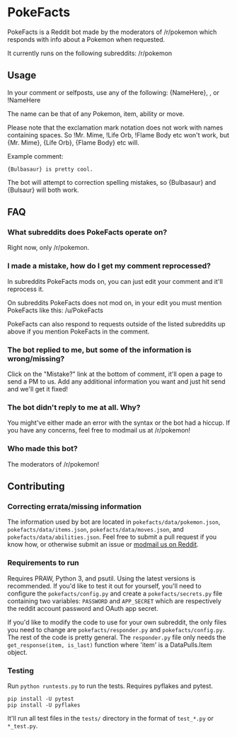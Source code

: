 # PokeFacts

PokeFacts is a Reddit bot made by the moderators of /r/pokemon
which responds with info about a Pokemon when requested.

It currently runs on the following subreddits: /r/pokemon

## Usage

In your comment or selfposts, use any of the following: 
{NameHere}, <NameHere>, or !NameHere

The name can be that of any Pokemon, item, ability or move.

Please note that the exclamation mark notation does not work
with names containing spaces. So !Mr. Mime, !Life Orb, !Flame Body
etc won't work, but {Mr. Mime}, {Life Orb}, {Flame Body} etc will.

Example comment:

    {Bulbasaur} is pretty cool.

The bot will attempt to correction spelling mistakes, so {Bulbasaur}
and {Bulsaur} will both work.

## FAQ

### What subreddits does PokeFacts operate on?

Right now, only /r/pokemon.

### I made a mistake, how do I get my comment reprocessed?

In subreddits PokeFacts mods on, you can just edit your comment and it'll
reprocess it.

On subreddits PokeFacts does not mod on, in your edit you must mention PokeFacts
like this: /u/PokeFacts

PokeFacts can also respond to requests outside of the listed subreddits up above
if you mention PokeFacts in the comment.

### The bot replied to me, but some of the information is wrong/missing?

Click on the "Mistake?" link at the bottom of comment, it'll open a page
to send a PM to us. Add any additional information you want and just hit
send and we'll get it fixed!

### The bot didn't reply to me at all. Why?

You might've either made an error with the syntax or the bot had a hiccup.
If you have any concerns, feel free to modmail us at /r/pokemon!

### Who made this bot?

The moderators of /r/pokemon!

## Contributing

### Correcting errata/missing information

The information used by bot are located in `pokefacts/data/pokemon.json`,
`pokefacts/data/items.json`, `pokefacts/data/moves.json`, and `pokefacts/data/abilities.json`.
Feel free to submit a pull request if you know how, or otherwise submit an issue
or [modmail us on Reddit](https://www.reddit.com/message/compose?to=%2Fr%2Fpokemon).

### Requirements to run

Requires PRAW, Python 3, and psutil. Using the latest versions is recommended.
If you'd like to test it out for yourself, you'll need to configure the
`pokefacts/config.py` and create a `pokefacts/secrets.py` file containing
two variables: `PASSWORD` and `APP_SECRET` which are respectively the reddit
account password and OAuth app secret.

If you'd like to modify the code to use for your own subreddit, the only
files you need to change are `pokefacts/responder.py` and `pokefacts/config.py`.
The rest of the code is pretty general. The `responder.py` file only needs the
`get_response(item, is_last)` function where 'item' is a DataPulls.Item object.

### Testing

Run `python runtests.py` to run the tests. Requires pyflakes and pytest.

    pip install -U pytest
    pip install -U pyflakes

It'll run all test files in the `tests/` directory in the format of
`test_*.py` or `*_test.py`.